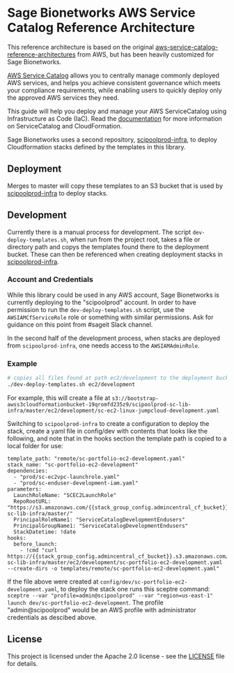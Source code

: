 # Sage Bionetworks AWS Service Catalog Reference Architecture
This reference architecture is based on the original [aws-service-catalog-reference-architectures](https://github.com/aws-samples/aws-service-catalog-reference-architectures) from AWS, but has been heavily customized for Sage Bionetworks.

[AWS Service Catalog](https://docs.aws.amazon.com/servicecatalog/latest/adminguide/introduction.html)
allows you to centrally manage commonly deployed AWS services, and helps you achieve consistent
governance which meets your compliance requirements, while enabling users to quickly deploy only
the approved AWS services they need.

This guide will help you deploy and manage your AWS ServiceCatalog using Infrastructure as Code (IaC).
 Read the [documentation](https://docs.aws.amazon.com/AWSCloudFormation/latest/UserGuide/cfn-reference-servicecatalog.html) for more information on ServiceCatalog and CloudFormation.

Sage Bionetworks uses a second repository, [scipoolprod-infra](https://github.com/Sage-Bionetworks/scipoolprod-infra), to deploy Cloudformation stacks defined by the templates in this library.

## Deployment
Merges to master will copy these templates to an S3 bucket that is used by [scipoolprod-infra](https://github.com/Sage-Bionetworks/scipoolprod-infra) to deploy stacks.

## Development
Currently there is a manual process for development. The script `dev-deploy-templates.sh`, when run from the project root, takes a file or directory path and copys the templates found there to the deployment bucket. These can then be referenced when creating deployment stacks in [scipoolprod-infra](https://github.com/Sage-Bionetworks/scipoolprod-infra).

### Account and Credentials
While this library could be used in any AWS account, Sage Bionetworks is currently deploying to the "scipoolprod" account. In order to have permission to run the `dev-deploy-templates.sh` script, use the `AWSIAMCfServiceRole` role or something with similar permissions. Ask for guidance on this point from #sageit Slack channel.

In the second half of the development process, when stacks are deployed from `scipoolprod-infra`, one needs access to the `AWSIAMAdminRole`.

### Example
```bash
# copies all files found at path ec2/development to the deployment bucket
./dev-deploy-templates.sh ec2/development
```

For example, this will create a file at `s3://bootstrap-awss3cloudformationbucket-19qromfd235z9/scipoolprod-sc-lib-infra/master/ec2/development/sc-ec2-linux-jumpcloud-development.yaml`

Switching to `scipoolprod-infra` to create a configuration to deploy the stack, create a yaml file in config/dev with contents that looks like the following, and note that in the hooks section the template path is copied to a local folder for use:
```
template_path: "remote/sc-portfolio-ec2-development.yaml"
stack_name: "sc-portfolio-ec2-development"
dependencies:
  - "prod/sc-ec2vpc-launchrole.yaml"
  - "prod/sc-enduser-development-iam.yaml"
parameters:
  LaunchRoleName: "SCEC2LaunchRole"
  RepoRootURL: "https://s3.amazonaws.com/{{stack_group_config.admincentral_cf_bucket}}/scipoolprod-sc-lib-infra/master/"
  PrincipalRoleName1: "ServiceCatalogDevelopmentEndusers"
  PrincipalGroupName1: "ServiceCatalogDevelopmentEndusers"
  StackDatetime: !date
hooks:
  before_launch:
    - !cmd "curl https://{{stack_group_config.admincentral_cf_bucket}}.s3.amazonaws.com/scipoolprod-sc-lib-infra/master/ec2/development/sc-portfolio-ec2-development.yaml --create-dirs -o templates/remote/sc-portfolio-ec2-development.yaml"
```

If the file above were created at `config/dev/sc-portfolio-ec2-development.yaml`, to deploy the stack one runs this sceptre command: `sceptre --var "profile=admin@scipoolprod" --var "region=us-east-1" launch dev/sc-portfolio-ec2-development`. The profile "admin@scipoolprod" would be an AWS profile with administrator credentials as descibed above.

## License
This project is licensed under the Apache 2.0 license - see the [LICENSE](LICENSE) file for details.
